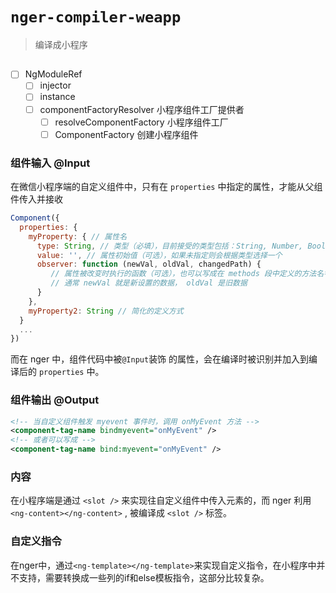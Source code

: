 # `nger-compiler-weapp`

> 编译成小程序


## 

- [ ] NgModuleRef 
  - [ ] injector
  - [ ] instance
  - [ ] componentFactoryResolver 小程序组件工厂提供者
    - [ ] resolveComponentFactory 小程序组件工厂
    - [ ] ComponentFactory 创建小程序组件

### 组件输入 @Input

在微信小程序端的自定义组件中，只有在 `properties` 中指定的属性，才能从父组件传入并接收

```jsx
Component({
  properties: {
    myProperty: { // 属性名
      type: String, // 类型（必填），目前接受的类型包括：String, Number, Boolean, Object, Array, null（表示任意类型）
      value: '', // 属性初始值（可选），如果未指定则会根据类型选择一个
      observer: function (newVal, oldVal, changedPath) {
         // 属性被改变时执行的函数（可选），也可以写成在 methods 段中定义的方法名字符串, 如：'_propertyChange'
         // 通常 newVal 就是新设置的数据， oldVal 是旧数据
      }
    },
    myProperty2: String // 简化的定义方式
  }
  ...
})
```

而在 nger 中，组件代码中被`@Input`装饰 的属性，会在编译时被识别并加入到编译后的 `properties` 中。

### 组件输出 @Output

```xml
<!-- 当自定义组件触发 myevent 事件时，调用 onMyEvent 方法 -->
<component-tag-name bindmyevent="onMyEvent" />
<!-- 或者可以写成 -->
<component-tag-name bind:myevent="onMyEvent" />
```

### 内容

在小程序端是通过 `<slot />` 来实现往自定义组件中传入元素的，而 nger 利用 `<ng-content></ng-content>` , 被编译成 `<slot />` 标签。

### 自定义指令

在nger中，通过`<ng-template></ng-template>`来实现自定义指令，在小程序中并不支持，需要转换成一些列的if和else模板指令，这部分比较复杂。
